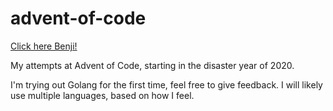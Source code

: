 # advent-of-code

[Click here Benji!](https://adventofcode.com/)

My attempts at Advent of Code, starting in the disaster year of 2020.

I'm trying out Golang for the first time, feel free to give feedback. I will likely use multiple languages, based on how I feel.
